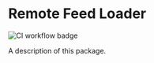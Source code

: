 # Remote Feed Loader

![CI workflow badge](https://github.com/boyceEstesHalo/remote-feed-loader/actions/workflows/ci-workflow.yml/badge.svg)

A description of this package.
